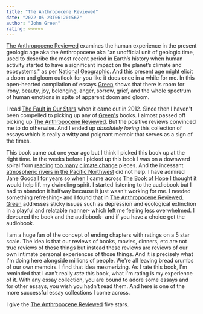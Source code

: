 ```yaml
---
title: "The Anthropocene Reviewed"
date: "2022-05-23T06:20:56Z"
author: "John Green"
rating: ⭐⭐⭐⭐⭐
---
```


<style>

</style>

<a href="https://www.johngreenbooks.com/the-anthropocene-reviewed-book">The Anthropocene Reviewed</a> examines the human experience in the present geologic age aka the Anthropocene aka "an unofficial unit of geologic time, used to describe the most recent period in Earth’s history when human activity started to have a significant impact on the planet’s climate and ecosystems." as per <a href="https://education.nationalgeographic.org/resource/anthropocene">National Geographic</a>. And this present age might elicit a doom and gloom outlook for you like it does once in a while for me. In this open-hearted compilation of essays <a href="https://www.johngreenbooks.com/">Green</a> shows that there is room for irony, beauty, joy, belonging, anger, sorrow, grief, and the whole spectrum of human emotions in spite of apparent doom and gloom. 

I read <a href="https://www.johngreenbooks.com/the-fault-in-our-stars">The Fault in Our Stars</a> when it came out in 2012. Since then I haven't been compelled to picking up any of <a href="https://www.johngreenbooks.com/">Green's</a> books. I almost passed off picking up <a href="https://www.johngreenbooks.com/the-anthropocene-reviewed-book">The Anthropocene Reviewed</a>. But the positive reviews convinced me to do otherwise. And I ended up <i>absolutely loving</i> this collection of essays which is really a witty and poignant memoir that serves as a sign of the times.

This book came out one year ago but I think I picked this book up at the right time. In the weeks before I picked up this book I was on a downward spiral from <a href="https://www.vice.com/en/article/pa9vg8/climate-change-edgelords-are-the-new-climate-change-deniers">reading</a> <a href="https://www.vice.com/en/article/vbwpdb/the-climate-change-paper-so-depressing-its-sending-people-to-therapy">too many</a> <a href="https://www.vice.com/en/article/j5w374/climate-despair-is-making-people-give-up-on-life">climate change</a> pieces. And the incessant <a href="https://www.nytimes.com/2022/02/27/us/atmospheric-river-pacific-northwest.html">atmospheric rivers in the Pacific Northwest</a> did not help. I have admired Jane Goodall for years so when I came across <a href="https://www.goodreads.com/book/show/56268863-the-book-of-hope?ac=1&from_search=true&qid=jQdUsGfEd1&rank=1">The Book of Hope</a> I thought it would help lift my dwindling spirit. I started listening to the audiobook but I had to abandon it halfway because it just wasn't working for me. I needed something refreshing- and I found that in <a href="https://www.johngreenbooks.com/the-anthropocene-reviewed-book">The Anthropocene Reviewed</a>. <a href="https://www.johngreenbooks.com/">Green</a> addresses sticky issues such as depression and ecological extinction in a playful and relatable manner- which left me feeling less overwhelmed.  I devoured the book and the audiobook- and if you have a choice get the audiobook. 

I am a huge fan of the concept of ending chapters with ratings on a 5 star scale. The idea is that our reviews of books, movies, dinners, etc are not true reviews of those things but instead these reviews are reviews of our own intimate personal experiences of those things. And it is precisely what I'm doing here alongside millions of people. We're all leaving bread crumbs of our own memoirs. I find that idea mesmerizing. As I rate this book, I'm reminded that I can't really <i>rate</i> this book, what I'm rating is my experience of it. With any essay collection, you are bound to adore some essays and for other essays, you wish you hadn't read them. And here is one of the more successful essay collections I come across. 

I give the <a href="https://www.johngreenbooks.com/the-anthropocene-reviewed-book">The Anthropocene Reviewed</a> five stars.






